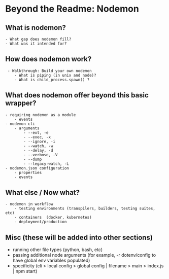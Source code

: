 # Beyond the Readme: Nodemon

## What is nodemon?

    - What gap does nodemon fill?
    - What was it intended for?

## How does nodemon work?

     - Walkthrough: Build your own nodemon
        - What is piping (in unix and node)?
        - What is child_process.spawn() ?

## What does nodemon offer beyond this basic wrapper?

    - requiring nodemon as a module
        - events
    - nodemon cli
        - arguments
            - --ext, -e
            - --exec, -x
            - --ignore, -i
            - --watch, -w
            - --delay, -d
            - --verbose, -V
            - --dump
            - --legacy-watch, -L
    - nodemon.json configuration
        - properties
        - events

## What else / Now what?

    - nodemon in workflow
        - testing environments (transpilers, builders, testing suites, etc)
        - containers  (docker, kubernetes)
        - deployment/production

## Misc (these will be added into other sections)
- running other file types (python, bash, etc)
- passing additional node arguments (for example, -r dotenv/config to have global env variables populated)
- specificity (cli > local config > global config | filename > main > index.js | npm start)